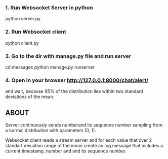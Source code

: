 ### 1. Run Websocket Server in python
python server.py

### 2. Run Websocket client

python client.py

### 3. Go to the dir with manage.py file and run server

cd messages
python manage.py runserver

### 4. Open in your browser http://127.0.0.1:8000/chat/alert/ 
and wait, because 95% of the distribution lies within two standard deviations of the mean.


## ABOUT

Server continuously sends numberand its sequence number sampling from a normal distribution with parameters (0, 1).


Websocket client reads a stream server and for each value that over 2 standart deviation range of the mean 
create an log message that includes a current timestamp, number and and its sequence number.



